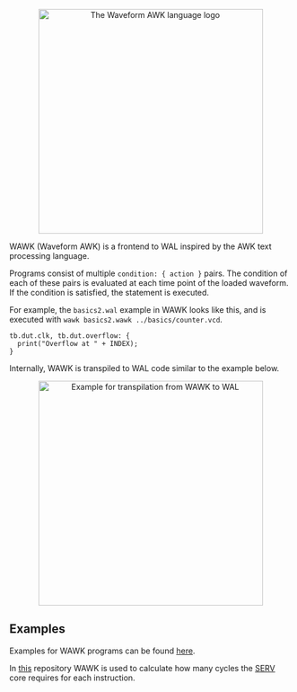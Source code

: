 <p align="center">
  <img src="https://wal-lang.org/static/wawk-logo.png?" alt="The Waveform AWK language logo" width="400"/>
</p>


WAWK (Waveform AWK) is a frontend to WAL inspired by the AWK text processing language.

Programs consist of multiple `condition: { action }` pairs.
The condition of each of these pairs is evaluated at each time point of the loaded waveform.
If the condition is satisfied, the statement is executed.

For example, the `basics2.wal` example in WAWK looks like this, and is executed with `wawk basics2.wawk ../basics/counter.vcd`.

```
tb.dut.clk, tb.dut.overflow: {
  print("Overflow at " + INDEX);	 
}
```

Internally, WAWK is transpiled to WAL code similar to the example below.

<p align="center">
  <img src="https://wal-lang.org/static/wawk.png" alt="Example for transpilation from WAWK to WAL" width="400"/>
</p>

## Examples
Examples for WAWK programs can be found [here](https://github.com/ics-jku/wal/tree/main/examples/wawk).

In [this](https://github.com/LucasKl/serv-cpi) repository WAWK is used to calculate how many cycles the [SERV](https://github.com/olofk/serv) core requires for each instruction.

